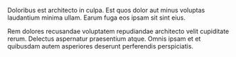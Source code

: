 Doloribus est architecto in culpa. Est quos dolor aut minus voluptas laudantium minima ullam. Earum fuga eos ipsam sit sint eius.
 Rem dolores recusandae voluptatem repudiandae architecto velit cupiditate rerum. Delectus aspernatur praesentium atque. Omnis ipsam et et quibusdam autem asperiores deserunt perferendis perspiciatis.